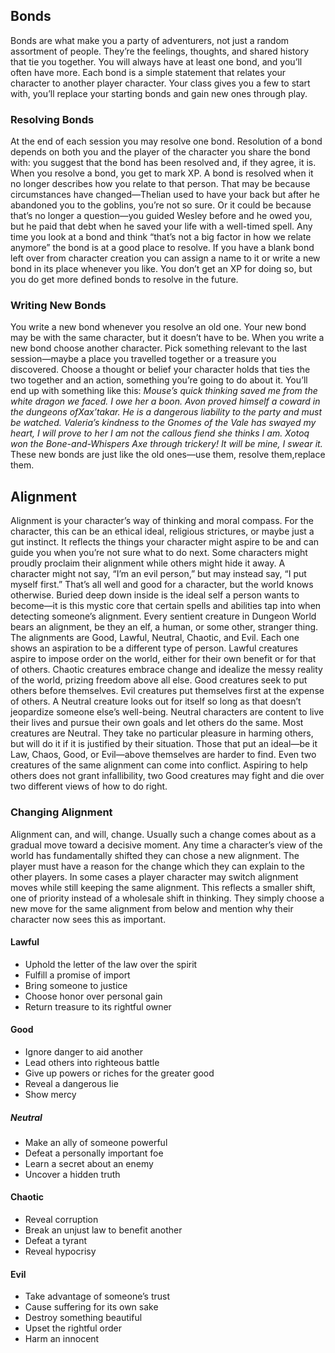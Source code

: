 ## Bonds
Bonds are what make you a party of adventurers, not just a random assortment of people. They’re the feelings, thoughts, and shared history that tie you together. You will always have at least one bond, and you’ll often have more.
Each bond is a simple statement that relates your character to another player character. Your class gives you a few to start with, you’ll replace your starting bonds and gain new ones through play.

### Resolving Bonds
At the end of each session you may resolve one bond. Resolution of a bond depends on both you and the player of the character you share the bond with: you suggest that the bond has been resolved and, if they agree, it is. When you resolve a bond, you get to mark XP.
A bond is resolved when it no longer describes how you relate to that person. That may be because circumstances have changed—Thelian used to have your back but after he abandoned you to the goblins, you’re not so sure. Or it could be because that’s no longer a question—you guided Wesley before and he owed you, but he paid that debt when he saved your life with a well-timed spell. Any time you look at a bond and think “that’s not a big factor in how we relate anymore” the bond is at a good place to resolve.
If you have a blank bond left over from character creation you can assign a name to it or write a new bond in its place whenever you like. You don’t get an XP for doing so, but you do get more defined bonds to resolve in the future.

### Writing New Bonds
You write a new bond whenever you resolve an old one. Your new bond may be with the same character, but it doesn’t have to be. 
When you write a new bond choose another character. Pick something relevant to the last session—maybe a place you travelled together or a treasure you discovered. Choose a thought or belief your character holds that ties the two together and an action, something you’re going to do about it. You’ll end up with something like this: 
*Mouse’s quick thinking saved me from the white dragon
we faced. I owe her a boon.
Avon proved himself a coward in the dungeons ofXax’takar. He is a dangerous liability to the party and
must be watched.
Valeria’s kindness to the Gnomes of the Vale has swayed
my heart, I will prove to her I am not the callous fiend
she thinks I am.
Xotoq won the Bone-and-Whispers Axe through trickery! It will be mine, I swear it.*
These new bonds are just like the old ones—use them, resolve them,replace them.

## Alignment
Alignment is your character’s way of thinking and moral compass. For the character, this can be an ethical ideal, religious strictures, or maybe just a gut instinct. It reflects the things your character might aspire to be and can guide you when you’re not sure what to do next. Some characters might proudly proclaim their alignment while others might hide it away. A character might not say, “I’m an evil person,” but may instead say, “I put myself first.” 
That’s all well and good for a character, but the world knows otherwise. Buried deep down inside is the ideal self a person wants to become—it is this mystic core that certain spells and abilities tap into when detecting someone’s alignment. Every sentient creature in Dungeon World bears an alignment, be they an elf, a human, or some other, stranger thing.
The alignments are Good, Lawful, Neutral, Chaotic, and Evil. Each one shows an aspiration to be a different type of person. 
Lawful creatures aspire to impose order on the world, either for their own benefit or for that of others. 
Chaotic creatures embrace change and idealize the messy reality of the world, prizing freedom above all else. 
Good creatures seek to put others before themselves. 
Evil creatures put themselves first at the expense of others.
A Neutral creature looks out for itself so long as that doesn’t jeopardize someone else’s well-being. Neutral characters are content to live their lives and pursue their own goals and let others do the same.
Most creatures are Neutral. They take no particular pleasure in harming others, but will do it if it is justified by their situation. Those that put an ideal—be it Law, Chaos, Good, or Evil—above themselves are harder to find. Even two creatures of the same alignment can come into conflict. Aspiring to help others does not grant infallibility, two Good creatures may fight and die over two different views of how to do right. 

### Changing Alignment
Alignment can, and will, change. Usually such a change comes about as a gradual move toward a decisive moment. Any time a character’s view of the world has fundamentally shifted they can chose a new alignment. The player must have a reason for the change which they can explain to the other players.
In some cases a player character may switch alignment moves while still keeping the same alignment. This reflects a smaller shift, one of priority instead of a wholesale shift in thinking. They simply choose a new move for the same alignment from below and mention why their character now sees this as important.
#### Lawful
- Uphold the letter of the law over the spirit
- Fulfill a promise of import
- Bring someone to justice
- Choose honor over personal gain
- Return treasure to its rightful owner
#### Good
- Ignore danger to aid another
- Lead others into righteous battle
- Give up powers or riches for the greater good
- Reveal a dangerous lie
- Show mercy
##### Neutral
- Make an ally of someone powerful
- Defeat a personally important foe
- Learn a secret about an enemy
- Uncover a hidden truth
#### Chaotic
- Reveal corruption
- Break an unjust law to benefit another
- Defeat a tyrant
- Reveal hypocrisy
#### Evil
- Take advantage of someone’s trust
- Cause suffering for its own sake
- Destroy something beautiful
- Upset the rightful order
- Harm an innocent